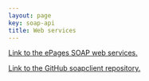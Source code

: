 ```yaml
---
layout: page
key: soap-api
title: Web services
---
```


[Link to the ePages SOAP web services.](https://bintray.com/artifact/download/epages/maven/de.epages.soapclient-documentation/1.4.18/de.epages.soapclient-documentation-1.4.18.zip)

[Link to the GitHub soapclient repository.](https://github.com/ePages-de/soapclient)
